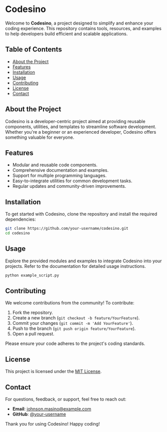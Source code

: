# Codesino

Welcome to **Codesino**, a project designed to simplify and enhance your coding experience. This repository contains tools, resources, and examples to help developers build efficient and scalable applications.

## Table of Contents
- [About the Project](#about-the-project)
- [Features](#features)
- [Installation](#installation)
- [Usage](#usage)
- [Contributing](#contributing)
- [License](#license)
- [Contact](#contact)

## About the Project

Codesino is a developer-centric project aimed at providing reusable components, utilities, and templates to streamline software development. Whether you're a beginner or an experienced developer, Codesino offers something valuable for everyone.

## Features

- Modular and reusable code components.
- Comprehensive documentation and examples.
- Support for multiple programming languages.
- Easy-to-integrate utilities for common development tasks.
- Regular updates and community-driven improvements.

## Installation

To get started with Codesino, clone the repository and install the required dependencies:

```bash
git clone https://github.com/your-username/codesino.git
cd codesino
```

## Usage

Explore the provided modules and examples to integrate Codesino into your projects. Refer to the documentation for detailed usage instructions.

```bash
python example_script.py
```

## Contributing

We welcome contributions from the community! To contribute:

1. Fork the repository.
2. Create a new branch (`git checkout -b feature/YourFeature`).
3. Commit your changes (`git commit -m 'Add YourFeature'`).
4. Push to the branch (`git push origin feature/YourFeature`).
5. Open a pull request.

Please ensure your code adheres to the project's coding standards.

## License

This project is licensed under the [MIT License](LICENSE).

## Contact

For questions, feedback, or support, feel free to reach out:

- **Email**: johnson.masino@example.com
- **GitHub**: [@your-username](https://github.com/JohnsonmMasino)

Thank you for using Codesino! Happy coding!